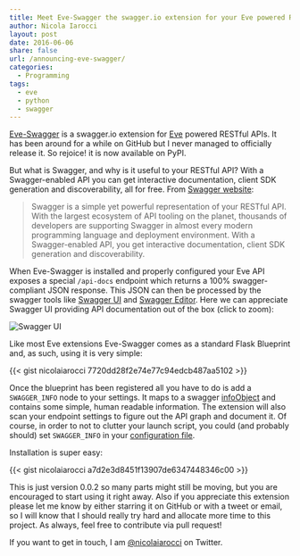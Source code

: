 ```yaml
---
title: Meet Eve-Swagger the swagger.io extension for your Eve powered REST API
author: Nicola Iarocci
layout: post
date: 2016-06-06
share: false
url: /announcing-eve-swagger/
categories:
  - Programming
tags:
  - eve
  - python
  - swagger
---
```

[Eve-Swagger][1] is a swagger.io extension for [Eve][2] powered RESTful APIs. It has been around for a while on GitHub but I never managed to officially release it. So rejoice! it is now available on PyPI.

But what is Swagger, and why is it useful to your RESTful API? With a Swagger-enabled API you can get interactive documentation, client SDK generation and discoverability, all for free. From [Swagger website][3]:

> Swagger is a simple yet powerful representation of your RESTful API. With the largest ecosystem of API tooling on the planet, thousands of developers are supporting Swagger in almost every modern programming language and deployment environment. With a Swagger-enabled API, you get interactive documentation, client SDK generation and discoverability. 

When Eve-Swagger is installed and properly configured your Eve API exposes
a special `/api-docs` endpoint which returns a 100% swagger-compliant JSON
response. This JSON can then be processed by the swagger tools like [Swagger
UI][4] and [Swagger Editor][5]. Here we can appreciate Swagger UI providing API
documentation out of the box (click to zoom):

![Swagger UI](/images/Screen-Shot-2016-06-06-at-15.13.04.png)

Like most Eve extensions Eve-Swagger comes as a standard Flask Blueprint and, as such, using it is very simple:

{{< gist nicolaiarocci 7720dd28f2e74e77c94edcb487aa5102 >}}

Once the blueprint has been registered all you have to do is add a `SWAGGER_INFO` node to your settings. It maps to a swagger [infoObject][6] and contains some simple, human readable information. The extension will also scan your endpoint settings to figure out the API graph and document it. Of course, in order to not to clutter your launch script, you could (and probably should) set `SWAGGER_INFO` in your [configuration file][7].

Installation is super easy:

{{< gist nicolaiarocci a7d2e3d8451f13907de6347448346c00 >}}

This is just version 0.0.2 so many parts might still be moving, but you are encouraged to start using it right away. Also if you appreciate this extension please let me know by either starring it on GitHub or with a tweet or email, so I will know that I should really try hard and allocate more time to this project. As always, feel free to contribute via pull request!

If you want to get in touch, I am [@nicolaiarocci][8] on Twitter.

 [1]: https://github.com/nicolaiarocci/eve-swagger
 [2]: http://python-eve.org
 [3]: http://swagger.io
 [4]: https://github.com/swagger-api/swagger-ui
 [5]: http://editor.swagger.io/#/
 [6]: http://swagger.io/specification/#infoObject
 [7]: http://python-eve.org/config
 [8]: https://twitter.com/nicolaiarocci
